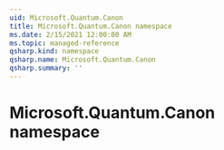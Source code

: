 ```yaml
---
uid: Microsoft.Quantum.Canon
title: Microsoft.Quantum.Canon namespace
ms.date: 2/15/2021 12:00:00 AM
ms.topic: managed-reference
qsharp.kind: namespace
qsharp.name: Microsoft.Quantum.Canon
qsharp.summary: ''
---
```


# Microsoft.Quantum.Canon namespace



